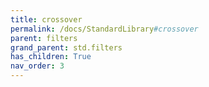 ```yaml
---
title: crossover
permalink: /docs/StandardLibrary#crossover
parent: filters
grand_parent: std.filters
has_children: True
nav_order: 3
---
```

